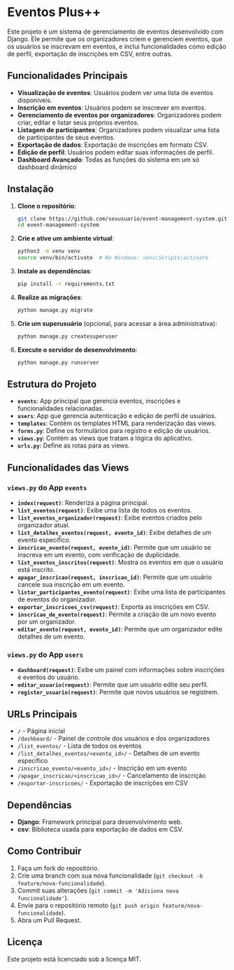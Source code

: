# Eventos Plus++

Este projeto é um sistema de gerenciamento de eventos desenvolvido com Django. Ele permite que os organizadores criem e gerenciem eventos, que os usuários se inscrevam em eventos, e inclui funcionalidades como edição de perfil, exportação de inscrições em CSV, entre outras.

## Funcionalidades Principais

- **Visualização de eventos**: Usuários podem ver uma lista de eventos disponíveis.
- **Inscrição em eventos**: Usuários podem se inscrever em eventos.
- **Gerenciamento de eventos por organizadores**: Organizadores podem criar, editar e listar seus próprios eventos.
- **Listagem de participantes**: Organizadores podem visualizar uma lista de participantes de seus eventos.
- **Exportação de dados**: Exportação de inscrições em formato CSV.
- **Edição de perfil**: Usuários podem editar suas informações de perfil.
- **Dashboard Avançado**: Todas as funções do sistema em um só dashboard dinâmico

## Instalação

1. **Clone o repositório**:
   ```bash
   git clone https://github.com/seuusuario/event-management-system.git
   cd event-management-system
   ```

2. **Crie e ative um ambiente virtual**:
   ```bash
   python3 -m venv venv
   source venv/bin/activate  # No Windows: venv\Scripts\activate
   ```

3. **Instale as dependências**:
   ```bash
   pip install -r requirements.txt
   ```

4. **Realize as migrações**:
   ```bash
   python manage.py migrate
   ```

5. **Crie um superusuário** (opcional, para acessar a área administrativa):
   ```bash
   python manage.py createsuperuser
   ```

6. **Execute o servidor de desenvolvimento**:
   ```bash
   python manage.py runserver
   ```

## Estrutura do Projeto

- **`events`**: App principal que gerencia eventos, inscrições e funcionalidades relacionadas.
- **`users`**: App que gerencia autenticação e edição de perfil de usuários.
- **`templates`**: Contém os templates HTML para renderização das views.
- **`forms.py`**: Define os formulários para registro e edição de usuários.
- **`views.py`**: Contém as views que tratam a lógica do aplicativo.
- **`urls.py`**: Define as rotas para as views.

## Funcionalidades das Views

### `views.py` do App `events`
- **`index(request)`**: Renderiza a página principal.
- **`list_eventos(request)`**: Exibe uma lista de todos os eventos.
- **`list_eventos_organizador(request)`**: Exibe eventos criados pelo organizador atual.
- **`list_detalhes_eventos(request, evento_id)`**: Exibe detalhes de um evento específico.
- **`inscricao_evento(request, evento_id)`**: Permite que um usuário se inscreva em um evento, com verificação de duplicidade.
- **`list_eventos_inscritos(request)`**: Mostra os eventos em que o usuário está inscrito.
- **`apagar_inscricao(request, inscricao_id)`**: Permite que um usuário cancele sua inscrição em um evento.
- **`listar_participantes_evento(request)`**: Exibe uma lista de participantes de eventos do organizador.
- **`exportar_inscricoes_csv(request)`**: Exporta as inscrições em CSV.
- **`inscricao_de_evento(request)`**: Permite a criação de um novo evento por um organizador.
- **`editar_evento(request, evento_id)`**: Permite que um organizador edite detalhes de um evento.

### `views.py` do App `users`
- **`dashboard(request)`**: Exibe um painel com informações sobre inscrições e eventos do usuário.
- **`editar_usuario(request)`**: Permite que um usuário edite seu perfil.
- **`register_usuario(request)`**: Permite que novos usuários se registrem.

## URLs Principais
- `/` - Página inicial
- `/dashboard/` - Painel de controle dos usuários e dos organizadores
- `/list_eventos/` - Lista de todos os eventos
- `/list_detalhes_eventos/<evento_id>/` - Detalhes de um evento específico
- `/inscricao_evento/<evento_id>/` - Inscrição em um evento
- `/apagar_inscricao/<inscricao_id>/` - Cancelamento de inscrição
- `/exportar-inscricoes/` - Exportação de inscrições em CSV


## Dependências
- **Django**: Framework principal para desenvolvimento web.
- **csv**: Biblioteca usada para exportação de dados em CSV.

## Como Contribuir
1. Faça um fork do repositório.
2. Crie uma branch com sua nova funcionalidade (`git checkout -b feature/nova-funcionalidade`).
3. Commit suas alterações (`git commit -m 'Adiciona nova funcionalidade'`).
4. Envie para o repositório remoto (`git push origin feature/nova-funcionalidade`).
5. Abra um Pull Request.

## Licença
Este projeto está licenciado sob a licença MIT.



